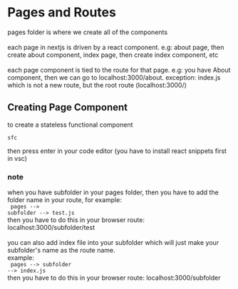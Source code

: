 # Pages and Routes

pages folder is where we create
all of the components
<br><br>
each page in nextjs is driven by a react component.
e.g: about page, then create about component, index page, then create index component, etc
<br><br>
each page component is tied to the route for that page. e.g: you have About component, then we can go to localhost:3000/about.
exception: index.js which is not a new route, but the root route (localhost:3000/)

## Creating Page Component

to create a stateless functional component

```
sfc
```

then press enter in your code editor
(you have to install react snippets first in vsc)

### note

when you have subfolder in your pages folder, then you have to add the folder name in your route, for example:<br>
<code>
pages --> subfolder --> test.js
</code>
<br>
then you have to do this in your browser route:
<br>
localhost:3000/subfolder/test
<br><br>
you can also add index file into your subfolder which will just make your subfolder's name as the route name.<br>
example:<br>
<code>
pages --> subfolder --> index.js
</code>
<br>
then you have to do this in your browser route:
localhost:3000/subfolder
